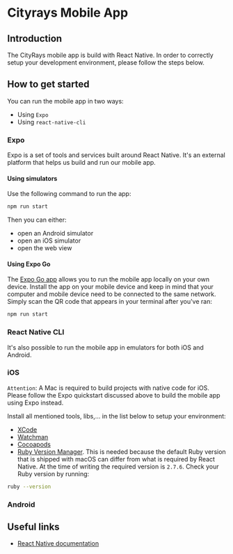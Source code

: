 # Cityrays Mobile App

## Introduction

The CityRays mobile app is build with React Native. In order to correctly setup your development environment, please follow the steps below.

## How to get started

You can run the mobile app in two ways:

- Using `Expo`
- Using `react-native-cli`

### Expo

Expo is a set of tools and services built around React Native. It's an external platform that helps us build and run our mobile app. 

#### Using simulators

Use the following command to run the app:

```bash
npm run start
```

Then you can either:
- open an Android simulator
- open an iOS simulator
- open the web view

#### Using Expo Go

The [Expo Go app](https://apps.apple.com/us/app/expo-go/id982107779) allows you to run the mobile app locally on your own device. Install the app on your mobile device and keep in mind that your computer and mobile device need to be connected to the same network. Simply scan the QR code that appears in your terminal after you've ran:

```bash
npm run start
```

### React Native CLI

It's also possible to run the mobile app in emulators for both iOS and Android. 

### iOS

`Attention`: A Mac is required to build projects with native code for iOS. Please follow the Expo quickstart discussed above to build the mobile app using Expo instead.

Install all mentioned tools, libs,... in the list below to setup your environment:

- [XCode](https://apps.apple.com/us/app/xcode/id497799835?mt=12)
- [Watchman](https://facebook.github.io/watchman/)
- [Cocoapods](https://cocoapods.org/)
- [Ruby Version Manager](https://rvm.io/). This is needed because the default Ruby version that is shipped with macOS can differ from what is required by React Native. At the time of writing the required version is `2.7.6`. Check your Ruby version by running:

```bash
ruby --version
```

### Android

## Useful links
- [React Native documentation](https://reactnative.dev/)